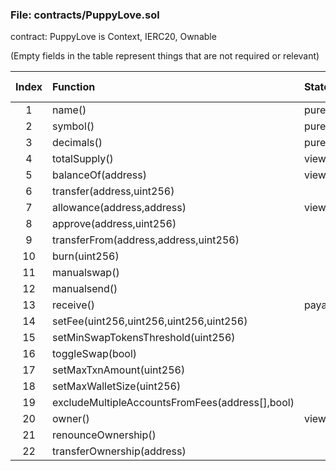
### File: contracts/PuppyLove.sol
contract: PuppyLove is Context, IERC20, Ownable

(Empty fields in the table represent things that are not required or relevant)


| Index | Function | StateMutability | Modifier | Param Check | IsUserInterface | Unit Test | Miscellaneous |
| :-: | :----- | :-- | :------ | :--- | :--- | :--- | :------ |
|1|name()|pure|| | | | |
|2|symbol()|pure|| | | | |
|3|decimals()|pure|| | | | |
|4|totalSupply()|view|| | | | |
|5|balanceOf(address)|view|| | | | |
|6|transfer(address,uint256)||| | | | |
|7|allowance(address,address)|view|| | | | |
|8|approve(address,uint256)||| | | | |
|9|transferFrom(address,address,uint256)||| | | | |
|10|burn(uint256)||`onlyOwner`| | | | |
|11|manualswap()||| | | | |
|12|manualsend()||| | | | |
|13|receive()|payable|| | | | |
|14|setFee(uint256,uint256,uint256,uint256)||`onlyOwner`| | | | |
|15|setMinSwapTokensThreshold(uint256)||`onlyOwner`| | | | |
|16|toggleSwap(bool)||`onlyOwner`| | | | |
|17|setMaxTxnAmount(uint256)||`onlyOwner`| | | | |
|18|setMaxWalletSize(uint256)||`onlyOwner`| | | | |
|19|excludeMultipleAccountsFromFees(address[],bool)||`onlyOwner`| | | | |
|20|owner()|view|| | | | |
|21|renounceOwnership()||`onlyOwner`| | | | |
|22|transferOwnership(address)||`onlyOwner`| | | | |




